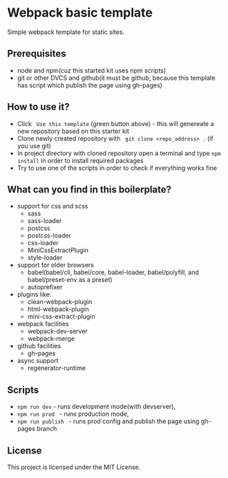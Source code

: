 # Webpack basic template

Simple webpack template for static sites.

## Prerequisites

* node and npm(cuz this started kit uses npm scripts)
* git or other DVCS and github(it must be github, because this template has script which publish the page using gh-pages)

## How to use it?

* Click ` Use this template` (green button above) - this will genereate a new repository based on this starter kit
* Clone newly created repository with ` git clone <repo_address> .` (if you use git)
* In project directory with cloned repository open a terminal and type ` npm install ` in order to install required packages
* Try to use one of the scripts in order to check if everything works fine

## What can you find in this boilerplate?

* support for css and scss
    * sass
    * sass-loader
    * postcss
    * postcss-loader
    * css-loader
    * MiniCssExtractPlugin
    * style-loader
* support for older browsers
    * babel(babel/cli, babel/core, babel-loader, babel/polyfill, and babel/preset-env as a preset)
    * autoprefixer
* plugins like:
    * clean-webpack-plugin
    * html-webpack-plugin
    * mini-css-extract-plugin
* webpack facilities
    * webpack-dev-server
    * webpack-merge
* github facilities
    * gh-pages
* async support
    * regenerator-runtime

## Scripts
* ` npm run dev ` - runs development mode(with devserver),
* ` npm run prod  ` - runs production mode,
* ` npm run publish  ` - runs prod config and publish the page using gh-pages branch

## License

This project is licensed under the MIT License.